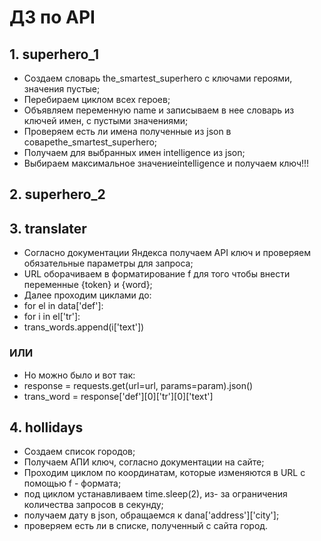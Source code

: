 # ДЗ по API
## 1. superhero_1
- Создаем словарь the_smartest_superhero с ключами героями, значения пустые;
- Перебираем циклом всех героев;
- Объявляем переменную name и записываем в нее словарь из ключей имен, с пустыми значениями;
- Проверяем есть ли имена полученные из json в совареthe_smartest_superhero;
- Получаем для выбранных имен intelligence из json;
- Выбираем максимальное значениеintelligence и получаем ключ!!!
## 2. superhero_2


## 3. translater
- Согласно документации Яндекса получаем API ключ и проверяем обязательные параметры для запроса;
- URL оборачиваем в форматирование f для того чтобы внести переменные {token} и {word};
- Далее проходим циклами до: 
- for el in data['def']: 
- for i in el['tr']:
- trans_words.append(i['text'])
### ИЛИ
- Но можно было и вот так:     
- response = requests.get(url=url, params=param).json()
- trans_word = response['def'][0]['tr'][0]['text']
## 4. hollidays
- Создаем список городов;
- Получаем АПИ ключ, согласно документации на сайте;
- Проходим циклом по координатам, которые изменяются в URL с помощью f - формата;
- под циклом устанавливаем time.sleep(2), из- за ограничения количества запросов в секунду;
- получаем дату в json, обращаемся к dana['address']['city'];
- проверяем есть ли в списке, полученный с сайта город.